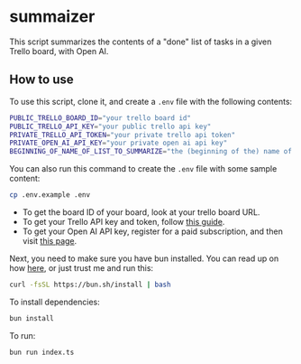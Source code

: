 # summaizer

This script summarizes the contents of a "done" list of tasks in a given Trello board, with Open AI.

## How to use

To use this script, clone it, and create a `.env` file with the following contents:

```bash
PUBLIC_TRELLO_BOARD_ID="your trello board id"
PUBLIC_TRELLO_API_KEY="your public trello api key"
PRIVATE_TRELLO_API_TOKEN="your private trello api token"
PRIVATE_OPEN_AI_API_KEY="your private open ai api key"
BEGINNING_OF_NAME_OF_LIST_TO_SUMMARIZE="the (beginning of the) name of the list you want summarized"
```

You can also run this command to create the `.env` file with some sample content:

```bash
cp .env.example .env
```

- To get the board ID of your board, look at your trello board URL.
- To get your Trello API key and token, follow [this guide](https://developer.atlassian.com/cloud/trello/guides/rest-api/api-introduction/#managing-your-api-key).
- To get your Open AI API key, register for a paid subscription, and then visit [this page](https://platform.openai.com/account/api-keys).

Next, you need to make sure you have bun installed. You can read up on how [here](https://bun.sh/), or just trust me and run this:

```bash
curl -fsSL https://bun.sh/install | bash
```

To install dependencies:

```bash
bun install
```

To run:

```bash
bun run index.ts
```
